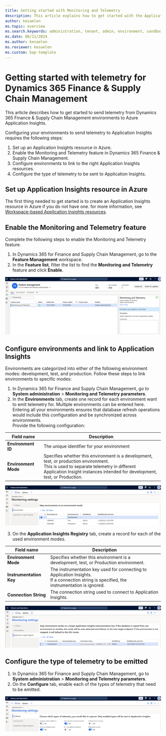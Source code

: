 ```yaml
---
title: Getting started with Monitoring and Telemetry
description: This article explains how to get started with the Application Insights integration for finance and operations apps.
author: kesaelen
ms.topic: overview
ms.search.keywords: administration, tenant, admin, environment, sandbox, telemetry
ms.date: 08/11/2024
ms.author: kesaelen
ms.reviewer: kesaelen
ms.custom: bap-template
---
```


# Getting started with telemetry for Dynamics 365 Finance & Supply Chain Management

This article describes how to get started to send telemetry from Dynamics 365 Finance & Supply Chain Management environments to Azure Application Insights.

Configuring your environments to send telemetry to Application Insights requires the following steps: 

1. Set up an Application Insights resource in Azure.
1. Enable the Monitoring and Telemetry feature in Dynamics 365 Finance & Supply Chain Management.
1. Configure environments to link to the right Application Insights resources.
1. Configure the type of telemetry to be sent to Application Insights.

## Set up Application Insights resource in Azure

The first thing needed to get started is to create an Application Insights resource in Azure if you do not have one. for more information, see [Workspace-based Application Insights resources](https://learn.microsoft.com/azure/azure-monitor/app/create-workspace-resource?tabs=bicep).

## Enable the Monitoring and Telemetry feature

Complete the following steps to enable the Monitoring and Telemetry feature.

1. In Dynamics 365 for Finance and Supply Chain Management, go to the **Feature Management** workspace.
2. In the **Feature list**, filter the list to find the **Monitoring and Telemetry** feature and click **Enable**.

[![Monitoring and Telemetry Feature.](./images/monitoring-getting-started-enable-feature.png)](./images/monitoring-getting-started-enable-feature.png)

## Configure environments and link to Application Insights

Environments are categorized into either of the following environment modes: development, test, and production. Follow these steps to link environments to specific modes:

1. In Dynamics 365 for Finance and Supply Chain Management, go to **System administration** \> **Monitoring and Telemetry parameters**.
2. In the **Environments** tab, create one record for each environment want to emit telemetry for. Multiple environments can be entered here. Entering all your environments ensures that database refresh operations would include this configuration and be synchronized across environments.<br>
Provide the following configuration:

| Field name | Description |
| ---------- | ----------- |
| **Environment ID** | The unique identifier for your environment |
| **Environment Mode** | Specifies whether this environment is a development, test, or production environment. <br>This is used to separate telemetry in different Application Insight instances intended for development, test, or Production. |

[![Application Insights Environments.](./images/monitoring-getting-started-application-insights-environments.png)](./images/monitoring-getting-started-application-insights-environments.png)

3. On the **Application Insights Registry** tab, create a record for each of the used environment modes.

| Field name | Description |
| ---------- | ----------- |
| **Environment Mode** | Specifies whether this environment is a development, test, or Production environment. |
| **Instrumentation Key** | The instrumentation key used for connecting to Application Insights.<br>If a connection string is specified, the instrumentation is ignored. |
| **Connection String** | The connection string used to connect to Application Insights.  |

[![Application Insights Registry.](./images/monitoring-getting-started-application-insights-registry.png)](./images/monitoring-getting-started-application-insights-registry.png)

## Configure the type of telemetry to be emitted

1. In Dynamics 365 for Finance and Supply Chain Management, go to **System administration** \> **Monitoring and Telemetry parameters**.
2. On the **Configure** tab, enable each of the types of telemetry that need to be emitted.

[![Application Insights Signal Configuration.](./images/monitoring-getting-started-configure-signals.png)](./images/monitoring-getting-started-configure-signals.png)
